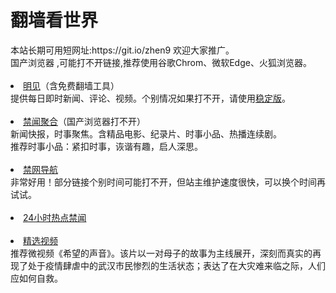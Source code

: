 # 翻墙看世界
<div>本站长期可用短网址:https://git.io/zhen9 欢迎大家推广。</div>
<div>国产浏览器 ,可能打不开链接,推荐使用谷歌Chrom、微软Edge、火狐浏览器。</div>
<div><BR></div>
 <li><font class="ws11"><a href="https://ghcdn.rawgit.org/fyvn2199/www/master/index.html?s title="" target="_blank">明见</a>（含免费翻墙工具）</font></a></font></li  
<div>提供每日即时新闻、评论、视频。个别情况如果打不开，请使用<a href="https://github.com/wlrgim293/www/blob/master/README.md" title="" target="_blank">稳定版</a></font>。</font></li></div>
<div><BR></div>
<li><font class="ws11"><a 
  <li><font class="ws11"><a href= https://github.com/gfw-breaker/banned-news1/blob/master/README.md title="" target="_blank">禁闻聚合</a></font>（国产浏览器打不开） </li>
  <div>新闻快报，时事聚焦。含精品电影、纪录片、时事小品、热播连续剧。</font></li></div> 
  <div>推荐时事小品：紧扣时事，诙谐有趣，启人深思。
  <div><BR></div> 
  <li><font class="ws11"><a href="https://flower99.herokuapp.com/" title="" target="_blank">禁网导航</a></font></li   
 
<div>非常好用！部分链接个别时间可能打不开，但站主维护速度很快，可以换个时间再试试。</font></li></div> 


<div><BR></div>
 <li><font class="ws11"><a href="https://github.com/fqnews/bnews/blob/master/readme.md" title="" target="_blank">24小时热点禁闻</a></font></li   
 

 
<div><BR></div>
<li><font class="ws11"><a href="https://gitlab.com/zh99/flower/-/blob/master/README.md" title="" target="_blank">精选视频</a></font></a></font></li  


 <div>推荐微视频《希望的声音》。该片以一对母子的故事为主线展开，深刻而真实的再现了处于疫情肆虐中的武汉市民惨烈的生活状态；表达了在大灾难来临之际，人们应如何自救。</div>
